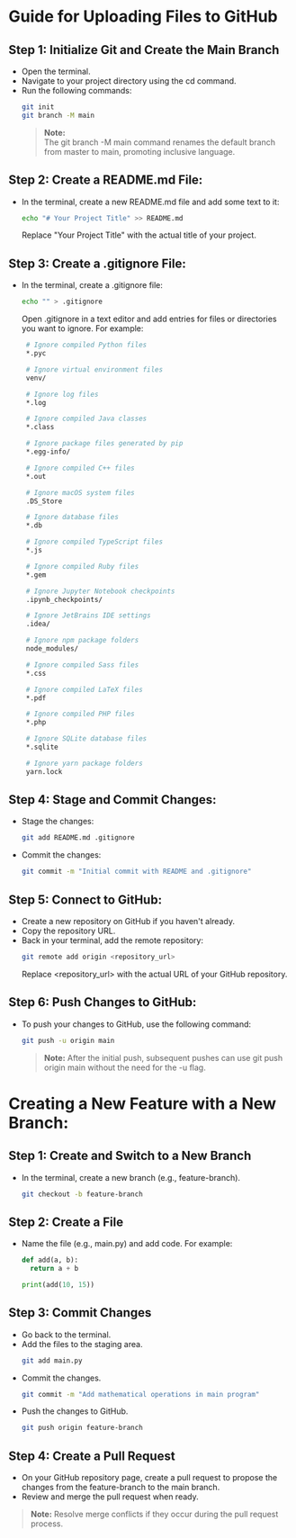 # Guide for Uploading Files to GitHub

## Step 1: Initialize Git and Create the Main Branch

- Open the terminal.
- Navigate to your project directory using the cd command.
- Run the following commands:
  ```bash
  git init
  git branch -M main
  ```
  > **Note:**  
  > The git branch -M main command renames the default branch from master to main, promoting inclusive language.

## Step 2: Create a README.md File:

- In the terminal, create a new README.md file and add some text to it:
   ```bash
   echo "# Your Project Title" >> README.md
   ```
  Replace "Your Project Title" with the actual title of your project.

## Step 3: Create a .gitignore File:

- In the terminal, create a .gitignore file:
   ```bash
   echo "" > .gitignore
   ```
  Open .gitignore in a text editor and add entries for files or directories you want to ignore. For example:
  ```bash
   # Ignore compiled Python files
   *.pyc

   # Ignore virtual environment files
   venv/

   # Ignore log files
   *.log

   # Ignore compiled Java classes
   *.class

   # Ignore package files generated by pip
   *.egg-info/

   # Ignore compiled C++ files
   *.out

   # Ignore macOS system files
   .DS_Store

   # Ignore database files
   *.db

   # Ignore compiled TypeScript files
   *.js

   # Ignore compiled Ruby files
   *.gem

   # Ignore Jupyter Notebook checkpoints
   .ipynb_checkpoints/

   # Ignore JetBrains IDE settings
   .idea/

   # Ignore npm package folders
   node_modules/

   # Ignore compiled Sass files
   *.css

   # Ignore compiled LaTeX files
   *.pdf

   # Ignore compiled PHP files
   *.php

   # Ignore SQLite database files
   *.sqlite

   # Ignore yarn package folders
   yarn.lock
   ```

## Step 4: Stage and Commit Changes:

- Stage the changes:
   ```bash
   git add README.md .gitignore
   ```
- Commit the changes:
   ```bash
   git commit -m "Initial commit with README and .gitignore"
   ```

## Step 5: Connect to GitHub:

- Create a new repository on GitHub if you haven't already.
- Copy the repository URL.
- Back in your terminal, add the remote repository:
   ```bash
  git remote add origin <repository_url>
  ```
  Replace <repository_url> with the actual URL of your GitHub repository.

## Step 6: Push Changes to GitHub:

- To push your changes to GitHub, use the following command:
   ```bash
   git push -u origin main
  ```
  > **Note:**
  > After the initial push, subsequent pushes can use git push origin main without the need for the -u flag.

# Creating a New Feature with a New Branch:

## Step 1: Create and Switch to a New Branch

- In the terminal, create a new branch (e.g., feature-branch).
  ```bash
  git checkout -b feature-branch
  ```
  
## Step 2: Create a File

- Name the file (e.g., main.py) and add code. For example:
  ```python
  def add(a, b):
    return a + b

  print(add(10, 15))
  ```
  
## Step 3: Commit Changes

- Go back to the terminal.
- Add the files to the staging area.
  ```bash
  git add main.py
  ```
- Commit the changes.
  ```bash
  git commit -m "Add mathematical operations in main program"
  ```
- Push the changes to GitHub.
  ```bash
  git push origin feature-branch
  ```
  
## Step 4: Create a Pull Request

- On your GitHub repository page, create a pull request to propose the changes from the feature-branch to the main branch.
- Review and merge the pull request when ready.
> **Note:**
> Resolve merge conflicts if they occur during the pull request process.